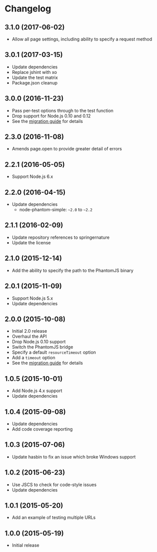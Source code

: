 
# Changelog

## 3.1.0 (2017-06-02)

  * Allow all page settings, including ability to specify a request method

## 3.0.1 (2017-03-15)

  * Update dependencies
  * Replace jshint with xo
  * Update the test matrix
  * Package.json cleanup

## 3.0.0 (2016-11-23)

  * Pass per-test options through to the test function
  * Drop support for Node.js 0.10 and 0.12
  * See the [migration guide](https://github.com/springernature/truffler/blob/master/MIGRATION.md#migrating-from-20-to-30) for details

## 2.3.0 (2016-11-08)

  * Amends page.open to provide greater detail of errors

## 2.2.1 (2016-05-05)

  * Support Node.js 6.x

## 2.2.0 (2016-04-15)

  * Update dependencies
    * node-phantom-simple: `~2.0` to `~2.2`

## 2.1.1 (2016-02-09)

  * Update repository references to springernature
  * Update the license

## 2.1.0 (2015-12-14)

  * Add the ability to specify the path to the PhantomJS binary

## 2.0.1 (2015-11-09)

  * Support Node.js 5.x
  * Update dependencies

## 2.0.0 (2015-10-08)

  * Initial 2.0 release
  * Overhaul the API
  * Drop Node.js 0.10 support
  * Switch the PhantomJS bridge
  * Specify a default `resourceTimeout` option
  * Add a `timeout` option
  * See the [migration guide](https://github.com/springernature/truffler/blob/master/MIGRATION.md#migrating-from-10-to-20) for details

## 1.0.5 (2015-10-01)

  * Add Node.js 4.x support
  * Update dependencies

## 1.0.4 (2015-09-08)

  * Update dependencies
  * Add code coverage reporting

## 1.0.3 (2015-07-06)

  * Update hasbin to fix an issue which broke Windows support

## 1.0.2 (2015-06-23)

  * Use JSCS to check for code-style issues
  * Update dependencies

## 1.0.1 (2015-05-20)

  * Add an example of testing multiple URLs

## 1.0.0 (2015-05-19)

  * Initial release
